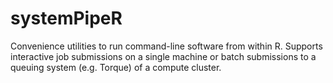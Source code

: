 systemPipeR
===

Convenience utilities to run command-line software from within R. Supports interactive job submissions on a single machine or batch submissions to a queuing system (e.g. Torque) of a compute cluster. 
